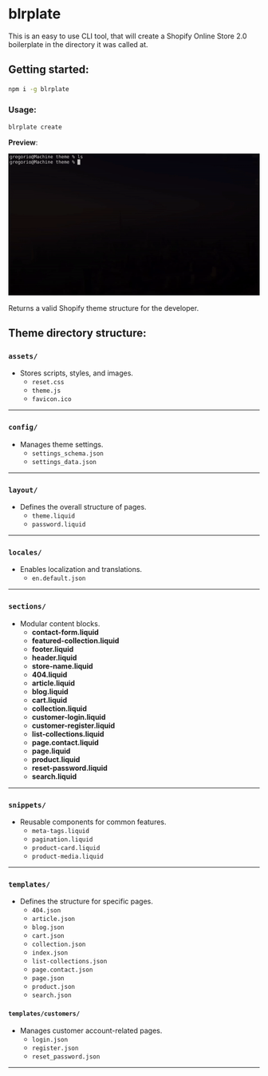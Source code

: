 # blrplate

This is an easy to use CLI tool, that will create a Shopify Online Store 2.0 boilerplate in the directory it was called at.

## **Getting started**:
```bash
npm i -g blrplate
```

### **Usage**:
```bash
blrplate create
```
**Preview**:

![](https://github.com/williamgregorio/blrplate/blob/dev/assets/blrplate-preview.gif)

Returns a valid Shopify theme structure for the developer.

## **Theme directory structure**:
### **`assets/`**
- Stores scripts, styles, and images.
  - `reset.css` 
  - `theme.js` 
  - `favicon.ico` 
---

### **`config/`**
- Manages theme settings.
  - `settings_schema.json` 
  - `settings_data.json` 
---

### **`layout/`**
- Defines the overall structure of pages.
  - `theme.liquid`
  - `password.liquid` 
---

### **`locales/`**
- Enables localization and translations.
  - `en.default.json` 
---

### **`sections/`**
- Modular content blocks.
  - **contact-form.liquid**
  - **featured-collection.liquid**
  - **footer.liquid**
  - **header.liquid**
  - **store-name.liquid**
  - **404.liquid**
  - **article.liquid**
  - **blog.liquid**
  - **cart.liquid**
  - **collection.liquid**
  - **customer-login.liquid**
  - **customer-register.liquid**
  - **list-collections.liquid**
  - **page.contact.liquid**
  - **page.liquid**
  - **product.liquid**
  - **reset-password.liquid**
  - **search.liquid**
---

### **`snippets/`**
- Reusable components for common features.
  - `meta-tags.liquid` 
  - `pagination.liquid` 
  - `product-card.liquid` 
  - `product-media.liquid` 
---

### **`templates/`**
- Defines the structure for specific pages.
  - `404.json` 
  - `article.json` 
  - `blog.json` 
  - `cart.json` 
  - `collection.json` 
  - `index.json` 
  - `list-collections.json` 
  - `page.contact.json` 
  - `page.json` 
  - `product.json` 
  - `search.json` 

#### **`templates/customers/`**
- Manages customer account-related pages.
  - `login.json` 
  - `register.json` 
  - `reset_password.json` 
---
